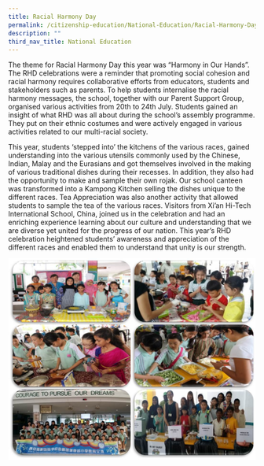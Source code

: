 ```yaml
---
title: Racial Harmony Day
permalink: /citizenship-education/National-Education/Racial-Harmony-Day/
description: ""
third_nav_title: National Education
---
```

The theme for Racial Harmony Day this year was “Harmony in Our Hands”. The RHD celebrations were a reminder that promoting social cohesion and racial harmony requires collaborative efforts from educators, students and stakeholders such as parents. To help students internalise the racial harmony messages, the school, together with our Parent Support Group, organised various activities from 20th to 24th July. Students gained an insight of what RHD was all about during the school’s assembly programme. They put on their ethnic costumes and were actively engaged in various activities related to our multi-racial society.

  

This year, students ‘stepped into’ the kitchens of the various races, gained understanding into the various utensils commonly used by the Chinese, Indian, Malay and the Eurasians and got themselves involved in the making of various traditional dishes during their recesses. In addition, they also had the opportunity to make and sample their own rojak. Our school canteen was transformed into a Kampong Kitchen selling the dishes unique to the different races. Tea Appreciation was also another activity that allowed students to sample the tea of the various races. Visitors from Xi’an Hi-Tech International School, China, joined us in the celebration and had an enriching experience learning about our culture and understanding that we are diverse yet united for the progress of our nation. This year’s RHD celebration heightened students’ awareness and appreciation of the different races and enabled them to understand that unity is our strength.

![](/images/RHD.jpeg)